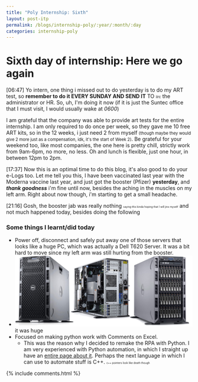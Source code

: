 ```yaml
---
title: "Poly Internship: Sixth"
layout: post-itp
permalink: /blogs/internship-poly/:year/:month/:day
categories: internship-poly
---
```

# Sixth day of internship: Here we go again

<span class="timestamp">[06:47]</span> Yo intern, one thing i missed out to do yesterday is to do my ART test, so **remember to do it EVERY SUNDAY AND SEND IT** TO <span style="font-size:70%;">iirc</span> the administrator or HR. So, uh, I'm doing it now (if it is just the Suntec office that I must visit, I would usually wake at _0600_)

I am grateful that the company was able to provide art tests for the entire internship. I am only required to do once per week, so they gave me 10 free ART kits, so in the 12 weeks, i just need 2 from myself <span style="font-size:80%;">(though maybe they would give 2 more just as a compensation, idk, it's the start of Week 2)</span>. Be grateful for your weekend too, like most companies, the one here is pretty chill, strictly work from 9am-6pm, no more, no less. Oh and lunch is flexible, just one hour, in between 12pm to 2pm.

<span class="timestamp">[17:37]</span> Now this is an optimal time to do this blog, it's also good to do your e-Logs too. Let me tell you this, I have been vaccinated last year with the Moderna vaccine last year, and just got the booster (Pfizer) **yesterday**, and _**thank goodness**_ i'm fine until now, besides the aching in the muscles on my left arm. Right about now though, i'm starting to get a small headache.

<span class="timestamp">[21:16]</span> Gosh, the booster jab was really nothing <span style="font-size:50%;">saying this kinda hoping that I will jinx myself</span> and not much happened today, besides doing the following

### Some things I learnt/did today
* Power off, disconnect and safely put away one of those servers that looks like a huge PC, which was actually a Dell T620 Server. It was a bit hard to move since my left arm was still hurting from the booster. 
* <div class="container"><img src="/static/images/Dell_PowerEdge_T620_BIG.jpg" alt="image didn't load correctly"><div class="caption-middle">it was huge</div></div>
* Focused on making python work with Comments on Excel.
    * This was the reason why I decided to remake the RPA with Python. I am very experienced with Python automation, in which I straight up have an [entire page about it](https://arifhamed.github.io/guides/automation). Perhaps the next language in which I can use to automate stuff is C++. <span style="font-size:50%;">c++ pointers look like death though</span>

{% include comments.html %}

<span class="disable-selection" onclick="loadText()" style="color:#0001;display:none;">nothing deep happened today</span>
<span class="disable-selection" id="truth" style="display:none;">I am even more so grateful with Christ and the community.<br><br>On Saturday we as the youth gathered for `oikos`, which is a time of gathering between the community simply to spend time together, get closer to one another (and of course, within the safe-distancing measures for churches).<br><br>On Sunday, ohoho let me tell you, the Word related way to much. From LTS, to the main praise & worship, and even the sermon, all talked about wilderness [Exodus 13: 17-22]. This internship is so different, but it is only my own mind that makes things worse, so I would rather let God have the final say. Plus, who knows, perhaps the wilderness that I'm in is better than the flat plains where enemies can come and invade easily.<br><br>God is doing something deep in this season, and I know it. I also now understand that everything that I have/am/will faced/facing/face in this internship is all according to His purpose. Hope keeps on going. </span>